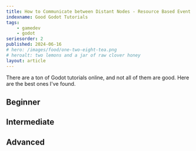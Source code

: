 ```yaml
---
title: How to Communicate between Distant Nodes - Resource Based Event Architechture in Godot 4, Part 2
indexname: Good Godot Tutorials
tags:
    - gamedev
    - godot
seriesorder: 2
published: 2024-06-16
# hero: /images/food/one-two-eight-tea.png
# heroalt: two lemons and a jar of raw clover honey
layout: article
---
```


There are a ton of Godot tutorials online, and not all of them are good. Here are the best ones I've found.

## Beginner

## Intermediate

## Advanced